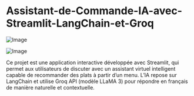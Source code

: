 # Assistant-de-Commande-IA-avec-Streamlit-LangChain-et-Groq
![Image](https://github.com/user-attachments/assets/67ff14c3-9352-4d2d-9628-859d502378fb)

![Image](https://github.com/user-attachments/assets/72c3d741-de5d-4c7f-a19f-0e86ce607ae4)

Ce projet est une application interactive développée avec Streamlit, qui permet aux utilisateurs de discuter avec un assistant virtuel intelligent capable de recommander des plats à partir d’un menu. L’IA repose sur LangChain et utilise Groq API (modèle LLaMA 3) pour répondre en français de manière naturelle et contextuelle.

